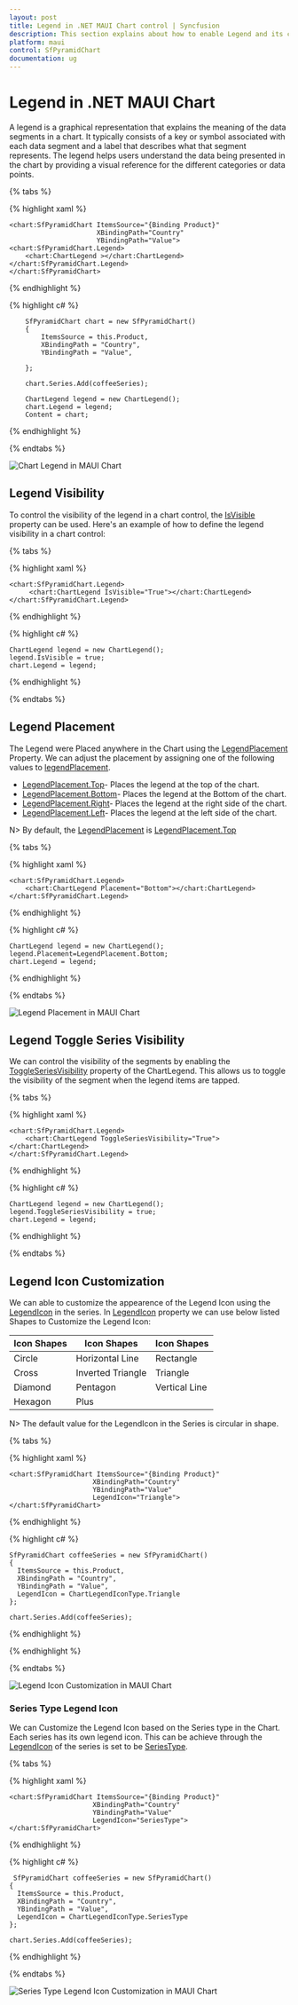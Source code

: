 ```yaml
---
layout: post
title: Legend in .NET MAUI Chart control | Syncfusion
description: This section explains about how to enable Legend and its customization in Syncfusion .NET MAUI Chart (SfPyramidChart) control.
platform: maui
control: SfPyramidChart
documentation: ug
---
```


# Legend in .NET MAUI Chart

A legend is a graphical representation that explains the meaning of the  data segments in a chart. It typically consists of a key or symbol associated with each data segment and a label that describes what that segment represents. The legend helps users understand the data being presented in the chart by providing a visual reference for the different categories or data points.

{% tabs %}

{% highlight xaml %}

    <chart:SfPyramidChart ItemsSource="{Binding Product}"
                          XBindingPath="Country"
                          YBindingPath="Value">
    <chart:SfPyramidChart.Legend>
        <chart:ChartLegend ></chart:ChartLegend>
    </chart:SfPyramidChart.Legend>
    </chart:SfPyramidChart>
    

{% endhighlight %}

{% highlight c# %}

        SfPyramidChart chart = new SfPyramidChart()
        {
            ItemsSource = this.Product,
            XBindingPath = "Country",
            YBindingPath = "Value",
            
        };

        chart.Series.Add(coffeeSeries);

        ChartLegend legend = new ChartLegend();
        chart.Legend = legend;
        Content = chart;


{% endhighlight %}

{% endtabs %}


![Chart Legend in MAUI Chart](Legend_images/maui_pyramidchart_enable_Legend.png)


## Legend Visibility

To control the visibility of the legend in a chart control, the [IsVisible]() property can be used. Here's an example of how to define the legend visibility in a chart control:


{% tabs %}

{% highlight xaml %}

    <chart:SfPyramidChart.Legend>
         <chart:ChartLegend IsVisible="True"></chart:ChartLegend>
    </chart:SfPyramidChart.Legend>
   

{% endhighlight %}

{% highlight c# %}
 
    ChartLegend legend = new ChartLegend();
    legend.IsVisible = true;
    chart.Legend = legend;

{% endhighlight %}

{% endtabs %}

## Legend Placement

The Legend were Placed anywhere in the Chart using the [LegendPlacement]() Property.
We can adjust the placement by assigning one of the following values to [legendPlacement]().

* [LegendPlacement.Top]()- Places the legend at the top of the chart.
* [LegendPlacement.Bottom]()- Places the legend at the Bottom of the chart.
* [LegendPlacement.Right]()- Places the legend at the right side of the chart.
* [LegendPlacement.Left]()- Places the legend at the left side of the chart.

N> By default, the [LegendPlacement]() is [LegendPlacement.Top]()

{% tabs %}

{% highlight xaml %}

    <chart:SfPyramidChart.Legend>
        <chart:ChartLegend Placement="Bottom"></chart:ChartLegend>
    </chart:SfPyramidChart.Legend>
   

{% endhighlight %}

{% highlight c# %}
    
    ChartLegend legend = new ChartLegend();
    legend.Placement=LegendPlacement.Bottom;
    chart.Legend = legend;

{% endhighlight %}

{% endtabs %}

![Legend Placement in MAUI Chart](Legend_images/maui_pyramidchart_placement.png)

## Legend Toggle Series Visibility

We can control the visibility of the segments by enabling the [ToggleSeriesVisibility]() property of the ChartLegend. This allows us to toggle the visibility of the segment when the legend items are tapped.

{% tabs %}

{% highlight xaml %}

    <chart:SfPyramidChart.Legend>
        <chart:ChartLegend ToggleSeriesVisibility="True"></chart:ChartLegend>
    </chart:SfPyramidChart.Legend>

{% endhighlight %}

{% highlight c# %}
 
    ChartLegend legend = new ChartLegend();
    legend.ToggleSeriesVisibility = true;
    chart.Legend = legend;

{% endhighlight %}

{% endtabs %}


## Legend Icon Customization

We can able to customize the appearence of the Legend Icon using the [LegendIcon]() in the series.
In [LegendIcon]() property we can use below listed Shapes to Customize the Legend Icon:

| Icon Shapes | Icon Shapes       | Icon Shapes   |
| --------    | --------          | --------      |
| Circle      | Horizontal Line   | Rectangle     |
| Cross       | Inverted Triangle | Triangle      |
| Diamond     | Pentagon          | Vertical Line |
| Hexagon     | Plus              |        |


N> The default value for the LegendIcon in the Series is circular in shape.


{% tabs %}

{% highlight xaml %}

    <chart:SfPyramidChart ItemsSource="{Binding Product}"
                         XBindingPath="Country"
                         YBindingPath="Value"
                         LegendIcon="Triangle">                      
    </chart:SfPyramidChart>

{% endhighlight %}

{% highlight c# %}
 
    SfPyramidChart coffeeSeries = new SfPyramidChart()
    {
      ItemsSource = this.Product,
      XBindingPath = "Country",
      YBindingPath = "Value",
      LegendIcon = ChartLegendIconType.Triangle
    };

    chart.Series.Add(coffeeSeries);

{% endhighlight %}

{% endhighlight %}

{% endtabs %}

![Legend Icon Customization in MAUI Chart](Legend_images/maui_pyramidchart_Icon.png)

### Series Type Legend Icon

We can Customize the Legend Icon based on the Series type in the Chart.
Each series  has its own legend icon. This can be achieve through the [LegendIcon]() of the series is set to be [SeriesType]().


{% tabs %}

{% highlight xaml %}

    <chart:SfPyramidChart ItemsSource="{Binding Product}"
                         XBindingPath="Country"
                         YBindingPath="Value"
                         LegendIcon="SeriesType">                      
    </chart:SfPyramidChart>

   
{% endhighlight %}

{% highlight c# %}
 
     SfPyramidChart coffeeSeries = new SfPyramidChart()
    {
      ItemsSource = this.Product,
      XBindingPath = "Country",
      YBindingPath = "Value",
      LegendIcon = ChartLegendIconType.SeriesType
    };

    chart.Series.Add(coffeeSeries);

{% endhighlight %}

{% endtabs %}

![Series Type Legend Icon Customization in MAUI Chart](Legend_images/maui_pyramidchart_Icon_SeriesType.png)
